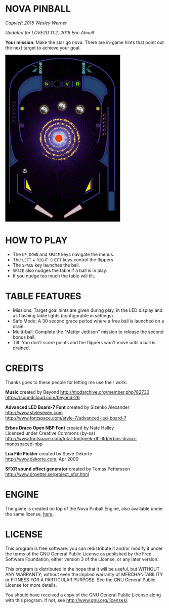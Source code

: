 # NOVA PINBALL

_Copyleft 2015 Wesley Werner_

_Updated for LOVE2D 11.2, 2019 Eric Ahnell_

**Your mission**: Make the star go nova. There are in-game hints that point out the next target to achieve your goal.

![screenshot](images/screenshot1.jpg)

# HOW TO PLAY

* The `UP`, `DOWN` and `SPACE` keys navigate the menus.
* The `LEFT` + `RIGHT SHIFT` keys control the flippers
* The `SPACE` key launches the ball.
* `SPACE` also nudges the table if a ball is in play.
* If you nudge too much the table will tilt.

# TABLE FEATURES

* Missions: Target goal hints are given during play, in the LED display and as flashing table lights (configurable in settings).
* Safe Mode: A 30 second grace period where a free ball is launched on a drain.
* Multi-ball: Complete the "Matter Jettison" mission to release the second bonus ball.
* Tilt: You don't score points and the flippers won't move until a ball is drained.

# CREDITS

Thanks goes to these people for letting me use their work:

**Music** created by Beyond
http://modarchive.org/member.php?82730  
https://soundcloud.com/beyond-26  

**Advanced LED Board-7 Font** created by Sizenko Alexander  
http://www.styleseven.com  
http://www.fontspace.com/style-7/advanced-led-board-7

**Erbos Draco Open NBP Font** created by Nate Halley  
Licensed under Creative Commons (by-sa)  
http://www.fontspace.com/total-fontgeek-dtf-ltd/erbos-draco-monospaced-nbp

**Lua File Pickler** created by Steve Dekorte  
http://www.dekorte.com, Apr 2000

**SFXR sound effect generator** created by Tomas Pettersson
http://www.drpetter.se/project_sfxr.html

# ENGINE

The game is created on top of the Nova Pinball Engine, also available under the same license, [here](https://github.com/wrldwzrd89/nova-pinball-engine).

# LICENSE

This program is free software: you can redistribute it and/or modify
it under the terms of the GNU General Public License as published by
the Free Software Foundation, either version 3 of the License, or
any later version.

This program is distributed in the hope that it will be useful,
but WITHOUT ANY WARRANTY; without even the implied warranty of
MERCHANTABILITY or FITNESS FOR A PARTICULAR PURPOSE.  See the
GNU General Public License for more details.

You should have received a copy of the GNU General Public License
along with this program. If not, see http://www.gnu.org/licenses/.
